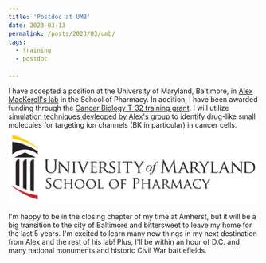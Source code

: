 ```yaml
---
title: 'Postdoc at UMB'
date: 2023-03-13
permalink: /posts/2023/03/umb/
tags:
  - training
  - postdoc

---
```


I have accepted a position at the University of Maryland, Baltimore, in [Alex MacKerell's lab](http://mackerell.umaryland.edu/) in the School of Pharmacy. In addition, I have been awarded funding through the [Cancer Biology T-32 training grant](https://lifesciences.umaryland.edu/molecularmedicine/Cancer-Biology-T-32-Training-Grant/). I will utilize [simulation techniques devleoped by Alex's group](https://www.youtube.com/watch?v=x27lnGC-U5E&ab_channel=UMBCVIP) to identify drug-like small molecules for targeting ion channels (BK in particular) in cancer cells.
<br/><img src="/images/UMB_Pharmacy.png" height="150" /><br>

I'm happy to be in the closing chapter of my time at Amherst, but it will be a big transition to the city of Baltimore and bittersweet to leave my home for the last 5 years. I'm excited to learn many new things in my next destination from Alex and the rest of his lab!
Plus, I'll be within an hour of D.C. and many national monuments and historic Civil War battlefields.
